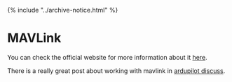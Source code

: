 {% include "../archive-notice.html" %}

# MAVLink

You can check the official website for more information about it [here](https://mavlink.io).

There is a really great post about working with mavlink in [ardupilot discuss](http://discuss.ardupilot.org/t/mavlink-step-by-step/9629).
